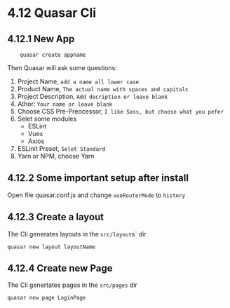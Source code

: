 # 4.12 Quasar Cli

## 4.12.1 New App

```shell
    quasar create appname
```

Then Quasar will ask some questions:

1. Project Name, `add a name all lower case`
1. Product Name, `The actual name with spaces and capitals`
1. Project Description, `Add decription or leave blank`
1. Athor: `Your name or leave blank`
1. Choose CSS Pre-Preocessor, `I like Sass, but choose what you pefer`
1. Selet some modules
    - ESLint
    - Vuex
    - Axios
1. ESLinit Preset, `Selet Standard`
1. Yarn or NPM, choose Yarn

## 4.12.2 Some important setup after install

Open file quasar.conf.js and change `vueRouterMode` to `history`



## 4.12.3 Create a layout

The Cli generates layouts in the `src/layout`s` dir

```shell
quasar new layout layoutName
```

## 4.12.4 Create new Page

The Cli genertates pages in the `src/pages` dir

```shell
quasar new page LoginPage
```

